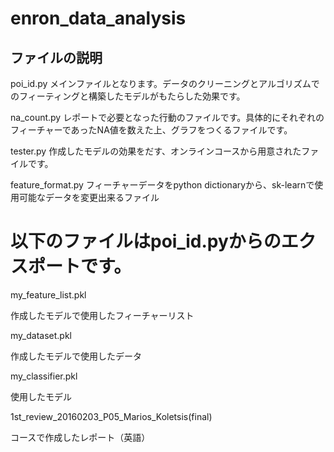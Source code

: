 # enron_data_analysis

## ファイルの説明

poi_id.py
メインファイルとなります。データのクリーニングとアルゴリズムでのフィーティングと構築したモデルがもたらした効果です。

na_count.py
レポートで必要となった行動のファイルです。具体的にそれぞれのフィーチャーであったNA値を数えた上、グラフをつくるファイルです。

tester.py
作成したモデルの効果をだす、オンラインコースから用意されたファイルです。

feature_format.py
フィーチャーデータをpython dictionaryから、sk-learnで使用可能なデータを変更出来るファイル

# 以下のファイルはpoi_id.pyからのエクスポートです。

my_feature_list.pkl

作成したモデルで使用したフィーチャーリスト

my_dataset.pkl

作成したモデルで使用したデータ

my_classifier.pkl

使用したモデル

1st_review_20160203_P05_Marios_Koletsis(final)

コースで作成したレポート（英語）
